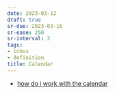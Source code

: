 ```yaml
---
date: 2023-03-12
draft: true
sr-due: 2023-03-16
sr-ease: 250
sr-interval: 3
tags:
- inbox
- definition
title: Calendar
---
```



- [how do i work with the calendar](./how%20do%20i%20work%20with%20the%20calendar.md)